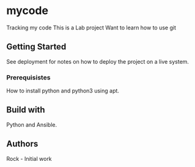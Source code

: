 # mycode
Tracking my code
This is a Lab project
Want to learn how to use git

## Getting Started
See deployment for notes on how to deploy the project on a live system.

### Prerequisistes
How to install python and python3 using apt.

## Build with
Python and Ansible.

## Authors
Rock  - Initial work
